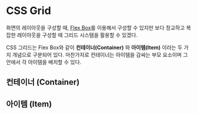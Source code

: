 # CSS Grid

화면의 레이아웃을 구성할 때, [Flex Box](https://github.com/sunghyunjeonme/TIL/blob/master/Css/2104030_css-flex.md)를 이용해서 구성할 수 있지만 보다 정교하고 복잡한 레이아웃을 구성할 때 그리드 시스템을 활용할 수 있겠다.

CSS 그리드는 Flex Box와 같이 **컨테이너(Container)** 와 **아이템(Item)** 이라는 두 가지 개념으로 구분되어 있다. 마찬가지로 컨테이너는 아이템을 감싸는 부모 요소이며 그 안에서 각 아이템을 배치할 수 있다.

## 컨테이너 (Container)

## 아이템 (Item)
